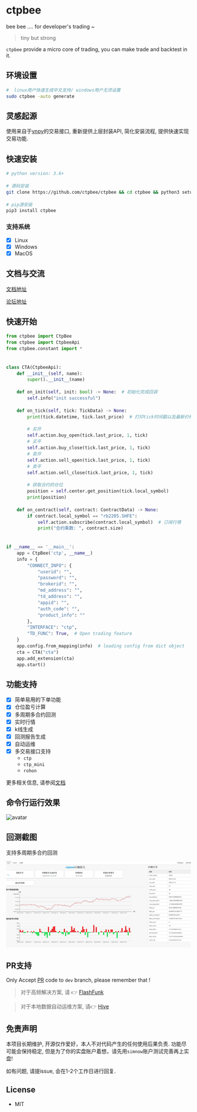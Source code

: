 # ctpbee

bee bee .... for developer's trading ~

> tiny but strong

`ctpbee` provide a micro core of trading, you can make trade and backtest in it.

## 环境设置

```bash
#  linux用户快速生成中文支持/ windows用户无须设置 
sudo ctpbee -auto generate
```

## 灵感起源

使用来自于[vnpy](https://github.com/vnpy/vnpy)的交易接口, 重新提供上层封装API, 简化安装流程, 提供快速实现交易功能.

## 快速安装

```bash
# python version: 3.6+

# 源码安装 
git clone https://github.com/ctpbee/ctpbee && cd ctpbee && python3 setup.py install  

# pip源安装
pip3 install ctpbee
```
### 支持系统
- [x] Linux
- [x] Windows
- [x] MacOS

## 文档与交流

[文档地址](http://docs.ctpbee.com)

[论坛地址](http://forum.ctpbee.com)

## 快速开始

```python
from ctpbee import CtpBee
from ctpbee import CtpbeeApi
from ctpbee.constant import *


class CTA(CtpbeeApi):
    def __init__(self, name):
        super().__init__(name)

    def on_init(self, init: bool) -> None:  # 初始化完成回调 
        self.info("init successful")

    def on_tick(self, tick: TickData) -> None:
        print(tick.datetime, tick.last_price)  # 打印tick时间戳以及最新价格 

        # 买开
        self.action.buy_open(tick.last_price, 1, tick)
        # 买平
        self.action.buy_close(tick.last_price, 1, tick)
        # 卖开
        self.action.sell_open(tick.last_price, 1, tick)
        # 卖平 
        self.action.sell_close(tick.last_price, 1, tick)

        # 获取合约的仓位
        position = self.center.get_position(tick.local_symbol)
        print(position)

    def on_contract(self, contract: ContractData) -> None:
        if contract.local_symbol == "rb2205.SHFE":
            self.action.subscribe(contract.local_symbol)  # 订阅行情 
            print("合约乘数: ", contract.size)


if __name__ == '__main__':
    app = CtpBee('ctp', __name__)
    info = {
        "CONNECT_INFO": {
            "userid": "",
            "password": "",
            "brokerid": "",
            "md_address": "",
            "td_address": "",
            "appid": "",
            "auth_code": "",
            "product_info": ""
        },
        "INTERFACE": "ctp",
        "TD_FUNC": True,  # Open trading feature
    }
    app.config.from_mapping(info)  # loading config from dict object
    cta = CTA("cta")
    app.add_extension(cta)
    app.start() 
```

## 功能支持

- [x] 简单易用的下单功能
- [x] 仓位盈亏计算
- [x] 多周期多合约回测
- [x] 实时行情
- [x] k线生成
- [x] 回测报告生成
- [x] 自动运维
- [x] 多交易接口支持 
  - `ctp`
  - `ctp_mini`
  - `rohon`

更多相关信息, 请参阅[文档](http://docs.ctpbee.com)

## 命令行运行效果

![avatar](source/运行.png)

## 回测截图

支持多周期多合约回测

![avatar](source/回测.png)

## PR支持

Only Accept [PR](https://github.com/ctpbee/ctpbee/compare) code to `dev` branch, please remember that !


> 对于高频解决方案, 请 👉 [FlashFunk](https://github.com/HFQR/FlashFunk)

> 对于本地数据自动运维方案, 请👉 [Hive](https://github.com/ctpbee/hive)

## 免责声明

本项目长期维护, 开源仅作爱好，本人不对代码产生的任何使用后果负责. 功能尽可能会保持稳定,
但是为了你的实盘账户着想，请先用`simnow`账户测试完善再上实盘!

如有问题, 请提issue, 会在1-2个工作日进行回复.

## License

- MIT
